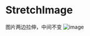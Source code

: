 # StretchImage
图片两边拉伸，中间不变
![image](https://github.com/misslove1015/StretchImage/blob/master/Stretch/1.png)
